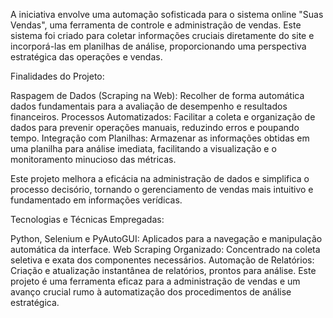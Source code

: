 A iniciativa envolve uma automação sofisticada para o sistema online "Suas Vendas", uma ferramenta de controle e administração de vendas. Este sistema foi criado para coletar informações cruciais diretamente do site e incorporá-las em planilhas de análise, proporcionando uma perspectiva estratégica das operações e vendas.

Finalidades do Projeto:

Raspagem de Dados (Scraping na Web): Recolher de forma automática dados fundamentais para a avaliação de desempenho e resultados financeiros.
Processos Automatizados: Facilitar a coleta e organização de dados para prevenir operações manuais, reduzindo erros e poupando tempo.
Integração com Planilhas: Armazenar as informações obtidas em uma planilha para análise imediata, facilitando a visualização e o monitoramento minucioso das métricas.

Este projeto melhora a eficácia na administração de dados e simplifica o processo decisório, tornando o gerenciamento de vendas mais intuitivo e fundamentado em informações verídicas.

Tecnologias e Técnicas Empregadas:

Python, Selenium e PyAutoGUI: Aplicados para a navegação e manipulação automática da interface.
Web Scraping Organizado: Concentrado na coleta seletiva e exata dos componentes necessários.
Automação de Relatórios: Criação e atualização instantânea de relatórios, prontos para análise.
Este projeto é uma ferramenta eficaz para a administração de vendas e um avanço crucial rumo à automatização dos procedimentos de análise estratégica.

